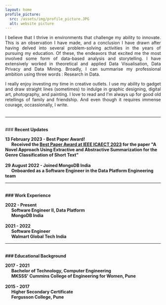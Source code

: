 ```yaml
---
layout: home
profile_picture:
  src: /assets/img/profile_picture.JPG
  alt: website picture
---
```

<p>
<div align="justify">
  I believe that I thrive in environments that challenge my ability to innovate. This is an observation I have made, and a conclusion I have drawn after having delved into several problem-solving activities in the years of pursuing my education. Of these, the endeavors that excited me the most involved some form of data-based analysis and storytelling. I have extensively worked in theoretical and applied Data Visualisation, Data Privacy and Data Mining.
  Broadly, I can summarise my professional ambition using three words : Research in Data.
</div>
</p>
<div align="justify">
  I really enjoy investing my time in creative outlets. I use my ability to gadget and draw straight lines (sometimes) to indulge in graphic designing, digital art, photography, and painting. I love to read and I'm always up for good old retellings of family and friendship. And even though it requires immense courage, occassionally, I write.
</div>
<br>

---
<br>
### <b>Recent Updates<b>

13 February 2023 - <b>Best Paper Award!</b><br>
&nbsp;&nbsp;&nbsp;&nbsp;&nbsp;&nbsp;Received the <a href="http://icaect.com/wp-content/uploads/2023/02/Best-Paper_ICAECT_2023.pdf">Best Paper Award at IEEE ICAECT 2023</a> for the paper "A Novel Approach Using Extractive and Abstractive Summarization for the Genre Classification of Short Text"
<br><br>
29 August 2022 - <b>Joined MongoDB India</b><br>
&nbsp;&nbsp;&nbsp;&nbsp;&nbsp;&nbsp;Onboarded as a Software Engineer in the Data Platform Engineering team

---
<br>
### <b>Work Experience</b>

2022 - Present <br>
&nbsp;&nbsp;&nbsp;&nbsp;&nbsp;&nbsp;Software Engineer II, Data Platform <br>
&nbsp;&nbsp;&nbsp;&nbsp;&nbsp;&nbsp;MongoDB India
<br><br>
2021 - 2022 <br>
&nbsp;&nbsp;&nbsp;&nbsp;&nbsp;&nbsp;Software Engineer <br>
&nbsp;&nbsp;&nbsp;&nbsp;&nbsp;&nbsp;Walmart Global Tech India

---
<br>
### <b>Educational Background</b>

2017 - 2021 <br>
&nbsp;&nbsp;&nbsp;&nbsp;&nbsp;&nbsp;Bachelor of Technology, Computer Engineering <br>
&nbsp;&nbsp;&nbsp;&nbsp;&nbsp;&nbsp;MKSSS' Cummins College of Engineering for Women, Pune
<br><br>
2015 - 2017 <br>
&nbsp;&nbsp;&nbsp;&nbsp;&nbsp;&nbsp;Higher Secondary Certificate <br>
&nbsp;&nbsp;&nbsp;&nbsp;&nbsp;&nbsp;Fergusson College, Pune
